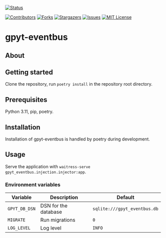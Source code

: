 [![Status][status-badge]][status-url]


[![Contributors][contributors-shield]][contributors-url]
[![Forks][forks-shield]][forks-url]
[![Stargazers][stars-shield]][stars-url]
[![Issues][issues-shield]][issues-url]
[![MIT License][license-shield]][license-url]

# gpyt-eventbus

## About

## Getting started
Clone the repository, run `poetry install` in the repository root directory.

## Prerequisites
Python 3.11, pip, poetry.

## Installation
Installation of gpyt-eventbus is handled by poetry during development.

## Usage

Serve the application with `waitress-serve gpyt_eventbus.injection.injector:app`.

### Environment variables
| Variable      | Description          | Default                        |
|---------------|----------------------|--------------------------------|
| `GPYT_DB_DSN` | DSN for the database | `sqlite:///gpyt_eventbus.db` |
| `MIGRATE`     | Run migrations       | `0`                            |
| `LOG_LEVEL`   | Log level            | `INFO`                         |

[contributors-shield]: https://img.shields.io/github/contributors/ocellicode/gpyt-eventbus.svg?style=for-the-badge
[contributors-url]: https://github.com/ocellicode/gpyt-eventbus/graphs/contributors
[forks-shield]: https://img.shields.io/github/forks/ocellicode/gpyt-eventbus.svg?style=for-the-badge
[forks-url]: https://github.com/ocellicode/gpyt-eventbus/network/members
[stars-shield]: https://img.shields.io/github/stars/ocellicode/gpyt-eventbus.svg?style=for-the-badge
[stars-url]: https://github.com/ocellicode/gpyt-eventbus/stargazers
[issues-shield]: https://img.shields.io/github/issues/ocellicode/gpyt-eventbus.svg?style=for-the-badge
[issues-url]: https://github.com/ocellicode/gpyt-eventbus/issues
[license-shield]: https://img.shields.io/github/license/ocellicode/gpyt-eventbus.svg?style=for-the-badge
[license-url]: https://github.com/ocellicode/gpyt-eventbus/blob/master/LICENSE
[status-badge]: https://github.com/ocellicode/gpyt-eventbus/actions/workflows/main.yml/badge.svg
[status-url]: https://github.com/ocellicode/gpyt-eventbus/actions/workflows/main.yml
